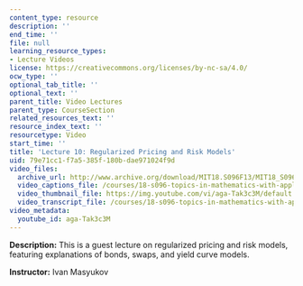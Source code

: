```yaml
---
content_type: resource
description: ''
end_time: ''
file: null
learning_resource_types:
- Lecture Videos
license: https://creativecommons.org/licenses/by-nc-sa/4.0/
ocw_type: ''
optional_tab_title: ''
optional_text: ''
parent_title: Video Lectures
parent_type: CourseSection
related_resources_text: ''
resource_index_text: ''
resourcetype: Video
start_time: ''
title: 'Lecture 10: Regularized Pricing and Risk Models'
uid: 79e71cc1-f7a5-385f-180b-dae971024f9d
video_files:
  archive_url: http://www.archive.org/download/MIT18.S096F13/MIT18_S096F13_lec10_300k.mp4
  video_captions_file: /courses/18-s096-topics-in-mathematics-with-applications-in-finance-fall-2013/b75ff165a81355fc839a810d5dbbcc96_aga-Tak3c3M.vtt
  video_thumbnail_file: https://img.youtube.com/vi/aga-Tak3c3M/default.jpg
  video_transcript_file: /courses/18-s096-topics-in-mathematics-with-applications-in-finance-fall-2013/2f02529f65ad96016709e85c00d4c08b_aga-Tak3c3M.pdf
video_metadata:
  youtube_id: aga-Tak3c3M
---
```


**Description:** This is a guest lecture on regularized pricing and risk models, featuring explanations of bonds, swaps, and yield curve models.

**Instructor:** Ivan Masyukov

